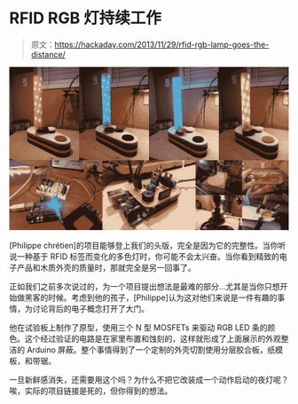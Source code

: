 # RFID RGB 灯持续工作

> 原文：<https://hackaday.com/2013/11/29/rfid-rgb-lamp-goes-the-distance/>

[![rfid-RGB-lamp](img/33261599cefe8199357e8c7fc1085472.png)](http://hackaday.com/2013/11/29/rfid-rgb-lamp-goes-the-distance/rfid-rgb-lamp/)

[Philippe chrétien]的项目能够登上我们的头版，完全是因为它的完整性。当你听说一种基于 RFID 标签而变化的多色灯时，你可能不会太兴奋。当你看到精致的电子产品和木质外壳的质量时，那就完全是另一回事了。

正如我们之前多次说过的，为一个项目提出想法是最难的部分…尤其是当你只想开始做黑客的时候。考虑到他的孩子，[Philippe]认为这对他们来说是一件有趣的事情，为讨论背后的电子概念打开了大门。

他在试验板上制作了原型，使用三个 N 型 MOSFETs 来驱动 RGB LED 条的颜色。这个经过验证的电路是在家里布置和蚀刻的，这样就形成了上面展示的外观整洁的 Arduino 屏蔽。整个事情得到了一个定制的外壳切割使用分层胶合板，纸模板，和带锯。

一旦新鲜感消失，还需要用这个吗？为什么不把它改装成一个动作启动的夜灯呢？唉，实际的项目链接是死的，但你得到的想法。